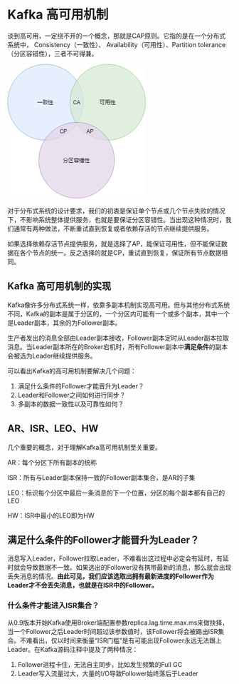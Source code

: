 # Kafka 高可用机制
谈到高可用，一定绕不开的一个概念，那就是CAP原则。它指的是在一个分布式系统中， Consistency（一致性）、 Availability（可用性）、Partition tolerance（分区容错性），三者不可得兼。

![](../../img/Kafka-HA-01.png)

对于分布式系统的设计要求，我们的初衷是保证单个节点或几个节点失败的情况下，不影响系统整体提供服务，也就是要保证分区容错性。当出现这种情况时，我们通常有两种做法，不断重试直到恢复或者依赖存活的节点继续提供服务。

如果选择依赖存活节点提供服务，就是选择了AP，能保证可用性，但不能保证数据在各个节点的统一。反之选择的就是CP，重试直到恢复，保证所有节点数据相同。

## Kafka 高可用机制的实现
Kafka像许多分布式系统一样，依靠多副本机制实现高可用。但与其他分布式系统不同，Kafka的副本是属于分区的，一个分区内可能有一个或多个副本，其中一个是Leader副本，其余的为Follower副本。

生产者发出的消息全部由Leader副本接收，Follower副本定时从Leader副本拉取消息。当Leader副本所在的Broker宕机时，所有Follower副本中**满足条件**的副本会被选为Leader继续提供服务。

可以看出Kafka的高可用机制要解决几个问题：

1. 满足什么条件的Follower才能晋升为Leader？
2. Leader和Follower之间如何进行同步？
3. 多副本的数据一致性以及可靠性如何？

## AR、ISR、LEO、HW
几个重要的概念，对于理解Kafka高可用机制至关重要。

AR：每个分区下所有副本的统称

ISR：所有与Leader副本保持一致的Follower副本集合，是AR的子集

LEO：标识每个分区中最后一条消息的下一个位置，分区的每个副本都有自己的LEO

HW：ISR中最小的LEO即为HW

## 满足什么条件的Follower才能晋升为Leader？
消息写入Leader，Follower拉取Leader，不难看出这过程中必定会有延时，有延时就会导致数据不一致。如果选出的Follower没有携带最新的消息，那么就会出现丢失消息的情况。**由此可见，我们应该选取出拥有最新进度的Follower作为Leader才不会丢失消息，也就是在ISR中的Follower。**

### 什么条件才能进入ISR集合？
从0.9版本开始Kafka使用Broker端配置参数replica.lag.time.max.ms来做抉择，当一个Follower之后Leader时间超过该参数值时，该Follower将会被踢出ISR集合。不难看出，仅以时间来衡量“ISR门槛”是有可能出现Follower永远无法跟上Leader。在Kafka源码注释中提及了两种情况：

1. Follower进程卡住，无法自主同步，比如发生频繁的Full GC
2. Leader写入流量过大，大量的I/O导致Follower始终落后于Leader

